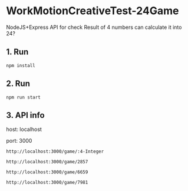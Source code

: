 # WorkMotionCreativeTest-24Game
NodeJS+Express
API for check Result of 4 numbers can calculate it into 24?

## 1. Run
``` npm install ```

## 2. Run
``` npm run start ```

## 3. API info

host: localhost

port: 3000


``` http://localhost:3000/game/:4-Integer ```

``` http://localhost:3000/game/2857 ```

``` http://localhost:3000/game/6659 ```

``` http://localhost:3000/game/7981 ```
